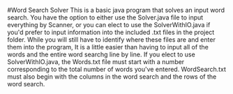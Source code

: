 #Word Search Solver
This is a basic java program that solves an input word search.
You have the option to either use the Solver.java file to input everything by Scanner, or you can elect to use the SolverWithIO.java if you'd prefer to input information into the included .txt files in the project folder. While you will still have to identify where these files are and enter them into the program, It is a little easier than having to input all of the words and the entire word searchg line by line.
If you elect to use SolverWithIO.java, the Words.txt file must start with a number corresponding to the total number of words you've entered. WordSearch.txt must also begin with the columns in the word search and the rows of the word search.